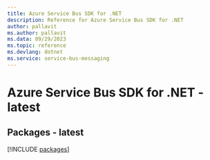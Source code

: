 ```yaml
---
title: Azure Service Bus SDK for .NET
description: Reference for Azure Service Bus SDK for .NET
author: pallavit
ms.author: pallavit
ms.data: 09/29/2023
ms.topic: reference
ms.devlang: dotnet
ms.service: service-bus-messaging
---
```

# Azure Service Bus SDK for .NET - latest
## Packages - latest
[!INCLUDE [packages](service-bus-index.md)]